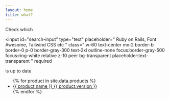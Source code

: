 ```yaml
---
layout: home
title: what?
---
```


<div class="relative text-2xl flex justify-center font-extralight">
  <div>
    Check which
  </div>

  <input
    id="search-input"
    type="text"
    placeholder="
      Ruby on Rails, Font Awesome, Tailwind CSS etc
    "
    class="
      w-60 text-center mx-2 border-b border-0 p-0 border-gray-300 text-2xl
      outline-none focus:border-gray-500 focus:ring-white
      relative z-10 peer bg-transparent placeholder:text-transparent
    "
    required
  >

  <div
    id="typewriter"
    class="
      absolute top-0 w-full z-0 peer-focus:hidden peer-valid:hidden
      font-extralight text-gray-400
    "
  ></div>

  <div>
    is up to date
  </div>
</div>

<div class="relative">
  <ul
    id="search-results"
    class="
      hidden absolute border rounded-md shadow w-80 mx-auto text-xl
      font-light bg-white z-10 left-0 right-0 -top-px
    "
  >
    {% for product in site.data.products %}
      <li
        data-searchable="true"
        data-handle="{{ product.handle }}"
        data-name="{{ product.name }}"
        class="hidden border-b last:border-b-0 hover:bg-gray-50"
      >
        <a href="/{{ product.handle }}" class="flex justify-between px-4 py-1">
          <span>{{ product.name }}</span>
          <span>{{ product.version }}</span>
        </a>
      </li>
    {% endfor %}
  </ul>
</div>

<script>
  const searchInput = document.getElementById('search-input')
  const searchResults = document.getElementById('search-results')
  const searchables = document.querySelectorAll('[data-searchable]')

  searchInput.addEventListener('input', e => { search(e.target.value) })

  const search = query => {
    query = query.trim()
    if (query.length === 0) return searchResults.classList.add('hidden')

    let resultsCount = 0

    searchables.forEach(searchable => {
      lowerName = searchable.dataset.name.toLowerCase()
      lowerQuery = query.toLowerCase()

      if (lowerName.includes(lowerQuery)) {
        searchable.classList.remove('hidden')
        resultsCount++
      } else {
        searchable.classList.add('hidden')
      }

      if (resultsCount > 0) {
        searchResults.classList.remove('hidden')
      } else {
        searchResults.classList.add('hidden')
      }
    })
  }
</script>

<script src="https://unpkg.com/typewriter-effect@latest/dist/core.js"></script>
<script>
  new Typewriter('#typewriter', {
    strings: ['Ruby on Rails', 'Font Awesome', 'Tailwind CSS'],
    loop: true,
    autoStart: true
  })
</script>
